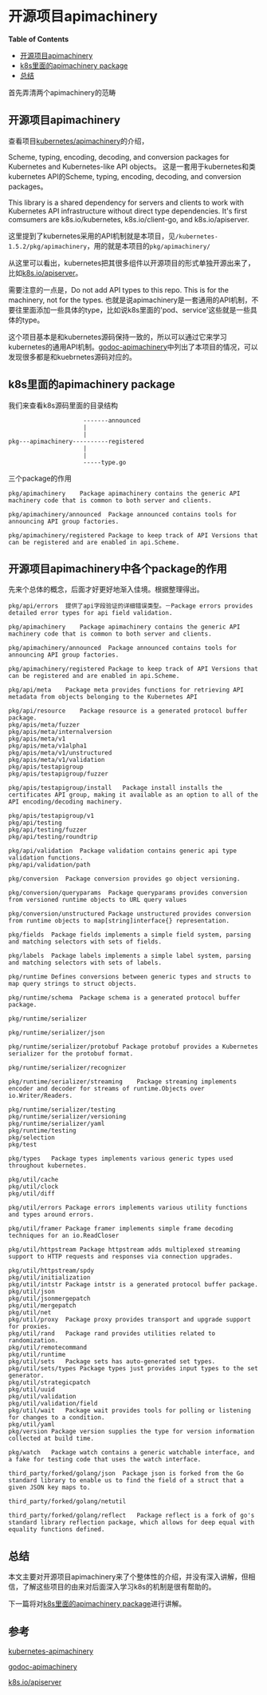 # 开源项目apimachinery

**Table of Contents**
<!-- BEGIN MUNGE: GENERATED_TOC -->
  - [开源项目apimachinery](#开源项目apimachinery)
  - [k8s里面的apimachinery package](#k8s里面的apimachinery-package)
  - [总结](#总结)

<!-- END MUNGE: GENERATED_TOC -->

首先弄清两个apimachinery的范畴

## 开源项目apimachinery
查看项目[kubernetes/apimachinery](https://github.com/kubernetes/apimachinery)的介绍，

Scheme, typing, encoding, decoding, and conversion packages for Kubernetes and Kubernetes-like API objects。
这是一套用于kubernetes和类kubernetes API的Scheme, typing, encoding, decoding, and conversion packages。

This library is a shared dependency for servers and clients to work with Kubernetes API infrastructure without direct type dependencies. It's first comsumers are k8s.io/kubernetes, k8s.io/client-go, and k8s.io/apiserver.

这里提到了kubernetes采用的API机制就是本项目，见`/kubernetes-1.5.2/pkg/apimachinery`，用的就是本项目的`pkg/apimachinery/`

从这里可以看出，kubernetes把其很多组件以开源项目的形式单独开源出来了，比如[k8s.io/apiserver](https://github.com/kubernetes/apiserver)。

需要注意的一点是，Do not add API types to this repo. This is for the machinery, not for the types.
也就是说apimachinery是一套通用的API机制，不要往里面添加一些具体的type，比如说k8s里面的'pod、service'这些就是一些具体的type。

这个项目基本是和kubernetes源码保持一致的，所以可以通过它来学习kubernetes的通用API机制。[godoc-apimachinery](https://godoc.org/k8s.io/apimachinery)中列出了本项目的情况，可以发现很多都是和kuebrnetes源码对应的。

## k8s里面的apimachinery package
我们来查看k8s源码里面的目录结构
```
                     -------announced
                     |
                     |
pkg---apimachinery----------registered
                     |
                     |
                     -----type.go					  
```
三个package的作用
```
pkg/apimachinery	Package apimachinery contains the generic API machinery code that is common to both server and clients.

pkg/apimachinery/announced	Package announced contains tools for announcing API group factories.

pkg/apimachinery/registered	Package to keep track of API Versions that can be registered and are enabled in api.Scheme.

```

## 开源项目apimachinery中各个package的作用
先来个总体的概念，后面才好更好地渐入佳境。根据整理得出。
```
pkg/api/errors	提供了api字段验证的详细错误类型。－Package errors provides detailed error types for api field validation.

pkg/apimachinery	Package apimachinery contains the generic API machinery code that is common to both server and clients.

pkg/apimachinery/announced	Package announced contains tools for announcing API group factories.

pkg/apimachinery/registered	Package to keep track of API Versions that can be registered and are enabled in api.Scheme.

pkg/api/meta	Package meta provides functions for retrieving API metadata from objects belonging to the Kubernetes API

pkg/api/resource	Package resource is a generated protocol buffer package.
pkg/apis/meta/fuzzer	
pkg/apis/meta/internalversion	
pkg/apis/meta/v1	
pkg/apis/meta/v1alpha1	
pkg/apis/meta/v1/unstructured	
pkg/apis/meta/v1/validation	
pkg/apis/testapigroup	
pkg/apis/testapigroup/fuzzer	

pkg/apis/testapigroup/install	Package install installs the certificates API group, making it available as an option to all of the API encoding/decoding machinery.

pkg/apis/testapigroup/v1	
pkg/api/testing	
pkg/api/testing/fuzzer	
pkg/api/testing/roundtrip	

pkg/api/validation	Package validation contains generic api type validation functions.
pkg/api/validation/path	

pkg/conversion	Package conversion provides go object versioning.

pkg/conversion/queryparams	Package queryparams provides conversion from versioned runtime objects to URL query values

pkg/conversion/unstructured	Package unstructured provides conversion from runtime objects to map[string]interface{} representation.

pkg/fields	Package fields implements a simple field system, parsing and matching selectors with sets of fields.

pkg/labels	Package labels implements a simple label system, parsing and matching selectors with sets of labels.

pkg/runtime	Defines conversions between generic types and structs to map query strings to struct objects.

pkg/runtime/schema	Package schema is a generated protocol buffer package.

pkg/runtime/serializer	

pkg/runtime/serializer/json	

pkg/runtime/serializer/protobuf	Package protobuf provides a Kubernetes serializer for the protobuf format.

pkg/runtime/serializer/recognizer	

pkg/runtime/serializer/streaming	Package streaming implements encoder and decoder for streams of runtime.Objects over io.Writer/Readers.

pkg/runtime/serializer/testing	
pkg/runtime/serializer/versioning	
pkg/runtime/serializer/yaml	
pkg/runtime/testing	
pkg/selection	
pkg/test	

pkg/types	Package types implements various generic types used throughout kubernetes.

pkg/util/cache	
pkg/util/clock	
pkg/util/diff
	
pkg/util/errors	Package errors implements various utility functions and types around errors.

pkg/util/framer	Package framer implements simple frame decoding techniques for an io.ReadCloser

pkg/util/httpstream	Package httpstream adds multiplexed streaming support to HTTP requests and responses via connection upgrades.

pkg/util/httpstream/spdy
pkg/util/initialization	
pkg/util/intstr	Package intstr is a generated protocol buffer package.
pkg/util/json	
pkg/util/jsonmergepatch	
pkg/util/mergepatch	
pkg/util/net	
pkg/util/proxy	Package proxy provides transport and upgrade support for proxies.
pkg/util/rand	Package rand provides utilities related to randomization.
pkg/util/remotecommand	
pkg/util/runtime	
pkg/util/sets	Package sets has auto-generated set types.
pkg/util/sets/types	Package types just provides input types to the set generator.
pkg/util/strategicpatch	
pkg/util/uuid	
pkg/util/validation	
pkg/util/validation/field	
pkg/util/wait	Package wait provides tools for polling or listening for changes to a condition.
pkg/util/yaml	
pkg/version	Package version supplies the type for version information collected at build time.

pkg/watch	Package watch contains a generic watchable interface, and a fake for testing code that uses the watch interface.

third_party/forked/golang/json	Package json is forked from the Go standard library to enable us to find the field of a struct that a given JSON key maps to.

third_party/forked/golang/netutil	

third_party/forked/golang/reflect	Package reflect is a fork of go's standard library reflection package, which allows for deep equal with equality functions defined.

```

## 总结
本文主要对开源项目apimachinery来了个整体性的介绍，并没有深入讲解，但相信，了解这些项目的由来对后面深入学习k8s的机制是很有帮助的。

下一篇将对[k8s里面的apimachinery package](#k8s里面的apimachinery-package)进行讲解。



## 参考
[kubernetes-apimachinery](https://github.com/kubernetes/apimachinery)

[godoc-apimachinery](https://godoc.org/k8s.io/apimachinery)

[k8s.io/apiserver](https://github.com/kubernetes/apiserver)